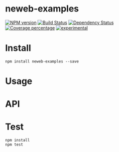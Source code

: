 # neweb-examples



[![NPM version][npm-image]][npm-url] [![Build Status][travis-image]][travis-url] [![Dependency Status][daviddm-image]][daviddm-url] [![Coverage percentage][coveralls-image]][coveralls-url]
[![experimental](http://badges.github.io/stability-badges/dist/experimental.svg)](http://github.com/badges/stability-badges)

# Install

    npm install neweb-examples --save

# Usage



# API



# Test

    npm install
    npm test

[npm-image]: https://badge.fury.io/js/neweb-examples.svg
[npm-url]: https://npmjs.org/package/neweb-examples
[travis-image]: https://travis-ci.org/newebio/neweb-examples.svg?branch=master
[travis-url]: https://travis-ci.org/newebio/neweb-examples
[daviddm-image]: https://david-dm.org/newebio/neweb-examples.svg?theme=shields.io
[daviddm-url]: https://david-dm.org/newebio/neweb-examples
[coveralls-image]: https://coveralls.io/repos/newebio/neweb-examples/badge.svg
[coveralls-url]: https://coveralls.io/r/newebio/neweb-examples